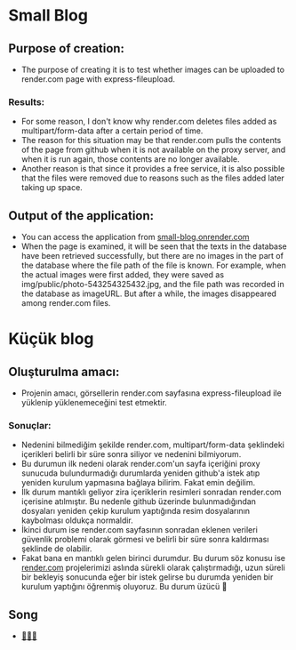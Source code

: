 # Small Blog

## Purpose of creation:
- The purpose of creating it is to test whether images can be uploaded to render.com page with express-fileupload.


### Results:
- For some reason, I don't know why render.com deletes files added as multipart/form-data after a certain period of time.
- The reason for this situation may be that render.com pulls the contents of the page from github when it is not available on the proxy server, and when it is run again, those contents are no longer available.
- Another reason is that since it provides a free service, it is also possible that the files were removed due to reasons such as the files added later taking up space.


## Output of the application:
- You can access the application from [small-blog.onrender.com](https://small-blog.onrender.com)
- When the page is examined, it will be seen that the texts in the database have been retrieved successfully, but there are no images in the part of the database where the file path of the file is known. For example, when the actual images were first added, they were saved as img/public/photo-543254325432.jpg, and the file path was recorded in the database as imageURL. But after a while, the images disappeared among render.com files.



# Küçük blog

## Oluşturulma amacı:
- Projenin amacı, görsellerin render.com sayfasına express-fileupload ile yüklenip yüklenemeceğini test etmektir.

### Sonuçlar:
- Nedenini bilmediğim şekilde render.com, multipart/form-data şeklindeki içerikleri belirli bir süre sonra siliyor ve nedenini bilmiyorum.
- Bu durumun ilk nedeni olarak render.com'un sayfa içeriğini proxy sunucuda bulundurmadığı durumlarda yeniden github'a istek atıp yeniden kurulum yapmasına bağlaya bilirim. Fakat emin değilim.
- İlk durum mantıklı geliyor zira içeriklerin resimleri sonradan render.com içerisine atılmıştır. Bu nedenle github üzerinde bulunmadığından dosyaları yeniden çekip kurulum yaptığında resim dosyalarının kaybolması oldukça normaldir.
- İkinci durum ise render.com sayfasının sonradan eklenen verileri güvenlik problemi olarak görmesi ve belirli bir süre sonra kaldırması şeklinde de olabilir.
- Fakat bana en mantıklı gelen birinci durumdur. Bu durum söz konusu ise [render.com](https://render.com/) projelerimizi aslında sürekli olarak çalıştırmadığı, uzun süreli bir bekleyiş sonucunda eğer bir istek gelirse bu durumda yeniden bir kurulum yaptığını öğrenmiş oluyoruz. Bu durum üzücü 🚬

## Song 
- [🚬🚬🚬](https://www.youtube.com/watch?v=7-_qRtGbCTE)
